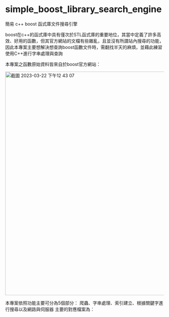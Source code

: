 # simple_boost_library_search_engine
簡易 c++ boost 函式庫文件搜尋引擎

boost在c++的函式庫中具有僅次於STL函式庫的重要地位，其當中定義了許多高效、好用的函數，但其官方網站的文檔有些雜亂，且並沒有所謂站內搜尋的功能，
因此本專案主要想解決想查詢boost函數文件時，需翻找半天的麻煩，並藉此練習使用C++進行字串處理與查詢

本專案之函數原始資料皆來自於boost官方網站：

<img width="710" alt="截圖 2023-03-22 下午12 43 07" src="https://user-images.githubusercontent.com/128550044/226804676-0b8690a7-d7b8-4013-bf34-eb8788c2d815.png">

本專案依照功能主要可分為5個部分： 爬蟲、字串處理、索引建立、根據關鍵字進行搜尋以及網路與伺服器
主要的對應檔案為： 
